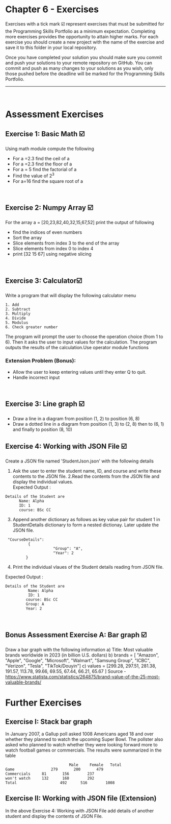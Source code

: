 # Chapter 6 - Exercises
Exercises with a tick mark ☑️ represent exercises that must be submitted for the Programming Skills Portfolio as a minimum expectation. Completing more exercises provides the opportunity to attain higher marks. For each exercise you should create a new project with the name of the exercise and save it to this folder in your local repository.

Once you have completed your solution you should make sure you commit and push your solutions to your remote repository on GitHub. You can commit and push as many changes to your solutions as you wish, only those pushed before the deadline will be marked for the Programming Skills Portfolio.

---
&nbsp;
# Assessment Exercises
## Exercise 1: Basic Math ☑️
Using math module compute the following
- For a =2.3 find the ceil of a
- For a =2.3 find the floor of a 
- For a = 5 find the factorial of a
- Find the value of 2<sup>3</sup>
- For a=16 find the square root of a

&nbsp;
&nbsp;
## Exercise 2: Numpy Array ☑️
For the array a = [20,23,82,40,32,15,67,52] print the output of following
- find the indices of even numbers
- Sort the array
- Slice elements from index 3 to the end of the array
- Slice elements from index 0 to index 4
- print [32 15 67] using negative slicing

&nbsp;
&nbsp;
## Exercise 3: Calculator☑️
Write a program that will display the following calculator menu 
```
1. Add
2. Subtract
3. Multiply
4. Divide
5. Modulus
6. Check greater number
```
The program will prompt the user to choose the operation choice (from 1 to 6). Then it asks the user to input values for the calculation. The program outputs the results of the calculation.Use operator module functions

### Extension Problem (Bonus):
- Allow the user to keep entering values until they enter Q to quit.
- Handle incorrect input
 
&nbsp;
&nbsp;
## Exercise 3: Line graph ☑️
-  Draw a line in a diagram from position (1, 2) to position (6, 8)
-  Draw a dotted line in a diagram from position (1, 3) to (2, 8) then to (6, 1) and finally to position (8, 10)
&nbsp;
&nbsp;
## Exercise 4: Working with JSON File ☑️
Create a JSON file named 'StudentJson.json' with the following details
1. Ask the user to enter the student name, ID, and course and write these contents to the JSON file.
2.Read the contents from the JSON file and display the individual values.  
  Expected Output :
  ```
  Details of the Student are
 		Name: Alpha
 		ID: 1
 		course: BSc CC
```
3. Append another dictionary as follows as key value pair for student 1 in StudentDetails dictionary to form a nested dictionay. Later update the JSON file.
```
 "CourseDetails":
 		  { 
             		 "Group": "A",
             		 "Year": 2
         }
```
4. Print the individual vlaues of the Student details reading from JSON file.

  Expected Output :
```
Details of the Student are
		  Name: Alpha
		  ID: 1
 		 course: BSc CC
 		 Group: A
 		 Year: 2
```
  &nbsp;
  &nbsp;
## Bonus Assessment Exercise A: Bar graph ☑️
Draw a bar graph with the following information
a) Title: Most valuable brands worldwide in 2023 (in billion U.S. dollars)
b) brands = [ "Amazon", "Apple", "Google", "Microsoft", "Walmart", "Samsung Group", "ICBC", "Verizon", "Tesla", "TikTok/Douyin"]
c) values = [299.28, 297.51, 281.38, 191.57, 113.78, 99.66, 69.55, 67.44, 66.21, 65.67 ]
Source - https://www.statista.com/statistics/264875/brand-value-of-the-25-most-valuable-brands/
# Further Exercises
## Exercise I: Stack bar graph
In January 2007, a Gallup poll asked 1008 Americans aged 18 and over whether they planned to watch the upcoming Super Bowl. The pollster also asked who planned to watch whether they were looking forward more to watch football games or commercials. The results were summarized in the table
```
                			Male	 Female	  Total
Game 				279		  200	    479
Commercials		81	 	 156	    237
won't watch		132	 	 160	    292
Total					492	 	 516	    1008
```
## Exercise II: Working with JSON file (Extension)
In the above Exercise 4: Working with JSON File add details of another student and display the contents of JSON File.

